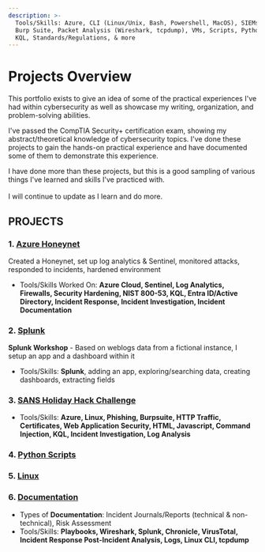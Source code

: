 ```yaml
---
description: >-
  Tools/Skills: Azure, CLI (Linux/Unix, Bash, Powershell, MacOS), SIEMs, Splunk,
  Burp Suite, Packet Analysis (Wireshark, tcpdump), VMs, Scripts, Python, SQL,
  KQL, Standards/Regulations, & more
---
```


# Projects Overview

This portfolio exists to give an idea of some of the practical experiences I've had within cybersecurity as well as showcase my writing, organization, and problem-solving abilities.

I've passed the CompTIA Security+ certification exam, showing my abstract/theoretical knowledge of cybersecurity topics. I've done these projects to gain the hands-on practical experience and have documented some of them to demonstrate this experience.

I have done more than these projects, but this is a good sampling of various things I've learned and skills I've practiced with. \
\
I will continue to update as I learn and do more.

## PROJECTS

### 1. [Azure Honeynet](azure-soc.md)

Created a Honeynet, set up log analytics & Sentinel, monitored attacks, responded to incidents, hardened environment

* Tools/Skills Worked On: **Azure Cloud, Sentinel, Log Analytics, Firewalls, Security Hardening, NIST 800-53, KQL, Entra ID/Active Directory, Incident Response, Incident Investigation, Incident Documentation**

### 2. [Splunk](splunk.md)

**Splunk Workshop** - Based on weblogs data from a fictional instance, I setup an app and a dashboard within it

* Tools/Skills: **Splunk**, adding an app, exploring/searching data, creating dashboards, extracting fields

### 3. [SANS Holiday Hack Challenge](<README (1).md>)

* Tools/Skills: **Azure, Linux, Phishing, Burpsuite, HTTP Traffic, Certificates, Web Application Security, HTML, Javascript, Command Injection, KQL, Incident Investigation, Log Analysis**

### 4. [Python Scripts](python-scripts/)

### 5. [Linux](linux-cli/)

### 6. [Documentation](sample-documentation/)

* Types of **Documentation**: Incident Journals/Reports (technical & non-technical), Risk Assessment
* Tools/Skills: **Playbooks, Wireshark, Splunk, Chronicle, VirusTotal, Incident Response Post-Incident Analysis, Logs, Linux CLI, tcpdump**&#x20;

